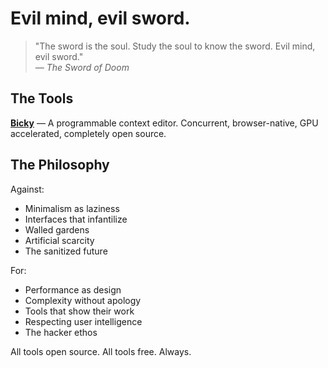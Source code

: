 # Evil mind, evil sword.

> "The sword is the soul. Study the soul to know the sword. Evil mind, evil sword."  
> — *The Sword of Doom*

## The Tools

**[Bicky](https://github.com/evil-mind-evil-sword/bicky)** — A programmable context editor. Concurrent, browser-native, GPU accelerated, completely open source.

## The Philosophy

Against:
- Minimalism as laziness
- Interfaces that infantilize  
- Walled gardens
- Artificial scarcity
- The sanitized future

For:
- Performance as design
- Complexity without apology
- Tools that show their work
- Respecting user intelligence
- The hacker ethos

All tools open source. All tools free. Always.
